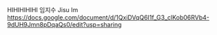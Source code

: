 HIHIHIHIHI
임지수 Jisu Im https://docs.google.com/document/d/1QxiDVqQ6I1f_G3_clKob06RVb4-9dUH9Jmn8pDqaQs0/edit?usp=sharing
